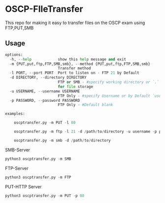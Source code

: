 # OSCP-FIleTransfer
This repo for making it easy to transfer files on the OSCP exam using FTP,PUT,SMB


## Usage

```python
options:
  -h, --help            show this help message and exit
  -m {PUT,put,ftp,FTP,SMB,smb}, --method {PUT,put,ftp,FTP,SMB,smb}
                        Transfer method
  -l PORT, --port PORT  Port to listen on - FTP 21 by Default
  -d DIRECTORY, --directory DIRECTORY
                        FTP or SMB - #specify working directory or `.` by Default - Directory
                        for file storage
  -u USERNAME, --username USERNAME
                        FTP Only - #specify Username or by Default `user`
  -p PASSWORD, --password PASSWORD
                        FTP Only - #Default blank

examples:

    oscptransfer.py -m PUT -l 80

    oscptransfer.py -m ftp -l 21 -d /path/to/directory -u username -p password

    oscptransfer.py -m smb -d /path/to/directory


```

SMB-Server
```python
python3 oscptransfer.py -m SMB

```
FTP-Server
```python
python3 oscptransfer.py -m FTP 

```
PUT-HTTP Server
```python
python3 oscptransfer.py -m PUT -p 80

```
